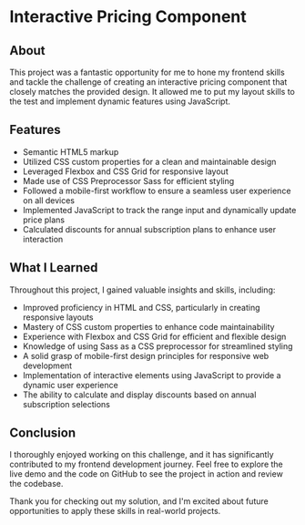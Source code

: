 # Interactive Pricing Component

## About

This project was a fantastic opportunity for me to hone my frontend skills and tackle the challenge of creating an interactive pricing component that closely matches the provided design. It allowed me to put my layout skills to the test and implement dynamic features using JavaScript.

## Features

- Semantic HTML5 markup
- Utilized CSS custom properties for a clean and maintainable design
- Leveraged Flexbox and CSS Grid for responsive layout
- Made use of CSS Preprocessor Sass for efficient styling
- Followed a mobile-first workflow to ensure a seamless user experience on all devices
- Implemented JavaScript to track the range input and dynamically update price plans
- Calculated discounts for annual subscription plans to enhance user interaction

## What I Learned

Throughout this project, I gained valuable insights and skills, including:

- Improved proficiency in HTML and CSS, particularly in creating responsive layouts
- Mastery of CSS custom properties to enhance code maintainability
- Experience with Flexbox and CSS Grid for efficient and flexible design
- Knowledge of using Sass as a CSS preprocessor for streamlined styling
- A solid grasp of mobile-first design principles for responsive web development
- Implementation of interactive elements using JavaScript to provide a dynamic user experience
- The ability to calculate and display discounts based on annual subscription selections

## Conclusion

I thoroughly enjoyed working on this challenge, and it has significantly contributed to my frontend development journey. Feel free to explore the live demo and the code on GitHub to see the project in action and review the codebase.

Thank you for checking out my solution, and I'm excited about future opportunities to apply these skills in real-world projects.
